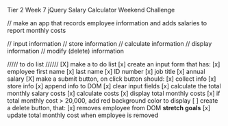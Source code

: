 Tier 2 Week 7 jQuery Salary Calculator
Weekend Challenge

// make an app that records employee information
    and adds salaries to report monthly costs

// input information
// store information
// calculate information
// display information
// modify (delete) information

///// to do list //////
[X] make a to do list
[x] create an input form that has:
    [x] employee first name
    [x] last name
    [x] ID number
    [x] job title 
    [x] annual salary
[X] make a submit button, on click button should:
    [x] collect info
    [x] store info
    [x] append info to DOM
    [x] clear input fields
[x] calculate the total monthly salary costs
    [x] calculate costs
    [x] display total monthly costs
    [x] if total monthly cost > 20,000, add 
        red background color to display
[ ] create a delete button, that:
    [x] removes employee from DOM
        **stretch goals**
        [x] update total monthly cost when 
            employee is removed
